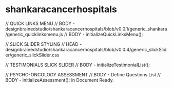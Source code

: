 # shankaracancerhospitals

// QUICK LINKS MENU
// BODY - designbrainedstudio/shankaracancerhospitals/blob/v0.0.1/generic_shankara/generic_quicklinksmenu.js
// BODY - initializeQuickLinksMenu();

// SLICK SLIDER STYLING
// HEAD - designbrainedstudio/shankaracancerhospitals/blob/v0.0.4/generic_slickSlider/generic_slickSlider.css

// TESTIMONIALS SLICK SLIDER
// BODY - initializeTestimonialList();

// PSYCHO-ONCOLOGY ASSESSMENT
// BODY - Define Questions List
// BODY - initializeAssessment(); in Document Ready.